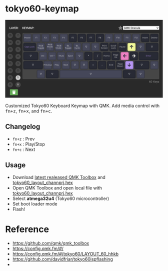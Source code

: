 # tokyo60-keymap

![keymap](./assets/images/keymap.png)

Customized Tokyo60 Keyboard Keymap with QMK. Add media control with <kbd>fn+z</kbd>, <kbd>fn+x</kbd>, and <kbd>fn+c</kbd>.

## Changelog

- `fn+z` : Prev
- `fn+x` : Play/Stop
- `fn+c` : Next

## Usage

- Download [latest realeased QMK Toolbox](https://github.com/qmk/qmk_toolbox/releases/) and [tokyo60_layout_channprj.hex](./firmware/tokyo60_tokyo60_layout_channprj.hex)
- Open QMK Toolbox and open local file with [tokyo60_layout_channprj.hex](./firmware/tokyo60_tokyo60_layout_channprj.hex)
- Select **atmega32u4** (Tokyo60 microcontroller)
- Set boot loader mode
- Flash!

# Reference

- https://github.com/qmk/qmk_toolbox
- https://config.qmk.fm/#/
- https://config.qmk.fm/#/tokyo60/LAYOUT_60_hhkb
- https://github.com/davidfriar/tokyo60ispflashing
-
